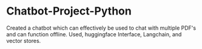 # Chatbot-Project-Python
Created a chatbot which can effectively be used to chat with multiple PDF's and can function offline. Used, huggingface Interface, Langchain, and vector stores.
